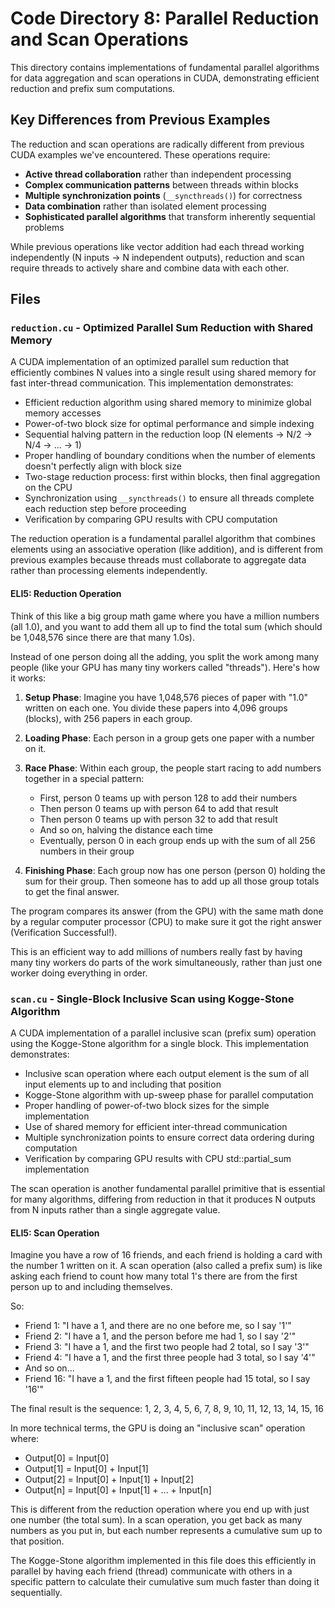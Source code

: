 # Code Directory 8: Parallel Reduction and Scan Operations

This directory contains implementations of fundamental parallel algorithms for data aggregation and scan operations in CUDA, demonstrating efficient reduction and prefix sum computations.

## Key Differences from Previous Examples

The reduction and scan operations are radically different from previous CUDA examples we've encountered. These operations require:

- **Active thread collaboration** rather than independent processing
- **Complex communication patterns** between threads within blocks
- **Multiple synchronization points** (`__syncthreads()`) for correctness
- **Data combination** rather than isolated element processing
- **Sophisticated parallel algorithms** that transform inherently sequential problems

While previous operations like vector addition had each thread working independently (N inputs → N independent outputs), reduction and scan require threads to actively share and combine data with each other.

## Files

### `reduction.cu` - Optimized Parallel Sum Reduction with Shared Memory
A CUDA implementation of an optimized parallel sum reduction that efficiently combines N values into a single result using shared memory for fast inter-thread communication. This implementation demonstrates:

- Efficient reduction algorithm using shared memory to minimize global memory accesses
- Power-of-two block size for optimal performance and simple indexing
- Sequential halving pattern in the reduction loop (N elements → N/2 → N/4 → ... → 1)
- Proper handling of boundary conditions when the number of elements doesn't perfectly align with block size
- Two-stage reduction process: first within blocks, then final aggregation on the CPU
- Synchronization using `__syncthreads()` to ensure all threads complete each reduction step before proceeding
- Verification by comparing GPU results with CPU computation

The reduction operation is a fundamental parallel algorithm that combines elements using an associative operation (like addition), and is different from previous examples because threads must collaborate to aggregate data rather than processing elements independently.

#### ELI5: Reduction Operation
Think of this like a big group math game where you have a million numbers (all 1.0), and you want to add them all up to find the total sum (which should be 1,048,576 since there are that many 1.0s).

Instead of one person doing all the adding, you split the work among many people (like your GPU has many tiny workers called "threads"). Here's how it works:

1. **Setup Phase**: Imagine you have 1,048,576 pieces of paper with "1.0" written on each one. You divide these papers into 4,096 groups (blocks), with 256 papers in each group.

2. **Loading Phase**: Each person in a group gets one paper with a number on it.

3. **Race Phase**: Within each group, the people start racing to add numbers together in a special pattern:
   - First, person 0 teams up with person 128 to add their numbers
   - Then person 0 teams up with person 64 to add that result
   - Then person 0 teams up with person 32 to add that result
   - And so on, halving the distance each time
   - Eventually, person 0 in each group ends up with the sum of all 256 numbers in their group

4. **Finishing Phase**: Each group now has one person (person 0) holding the sum for their group. Then someone has to add up all those group totals to get the final answer.

The program compares its answer (from the GPU) with the same math done by a regular computer processor (CPU) to make sure it got the right answer (Verification Successful!).

This is an efficient way to add millions of numbers really fast by having many tiny workers do parts of the work simultaneously, rather than just one worker doing everything in order.

### `scan.cu` - Single-Block Inclusive Scan using Kogge-Stone Algorithm
A CUDA implementation of a parallel inclusive scan (prefix sum) operation using the Kogge-Stone algorithm for a single block. This implementation demonstrates:

- Inclusive scan operation where each output element is the sum of all input elements up to and including that position
- Kogge-Stone algorithm with up-sweep phase for parallel computation
- Proper handling of power-of-two block sizes for the simple implementation
- Use of shared memory for efficient inter-thread communication
- Multiple synchronization points to ensure correct data ordering during computation
- Verification by comparing GPU results with CPU std::partial_sum implementation

The scan operation is another fundamental parallel primitive that is essential for many algorithms, differing from reduction in that it produces N outputs from N inputs rather than a single aggregate value.

#### ELI5: Scan Operation
Imagine you have a row of 16 friends, and each friend is holding a card with the number 1 written on it. A scan operation (also called a prefix sum) is like asking each friend to count how many total 1's there are from the first person up to and including themselves.

So:

- Friend 1: "I have a 1, and there are no one before me, so I say '1'"
- Friend 2: "I have a 1, and the person before me had 1, so I say '2'"
- Friend 3: "I have a 1, and the first two people had 2 total, so I say '3'"
- Friend 4: "I have a 1, and the first three people had 3 total, so I say '4'"
- And so on...
- Friend 16: "I have a 1, and the first fifteen people had 15 total, so I say '16'"

The final result is the sequence: 1, 2, 3, 4, 5, 6, 7, 8, 9, 10, 11, 12, 13, 14, 15, 16

In more technical terms, the GPU is doing an "inclusive scan" operation where:
- Output[0] = Input[0]
- Output[1] = Input[0] + Input[1]
- Output[2] = Input[0] + Input[1] + Input[2]
- Output[n] = Input[0] + Input[1] + ... + Input[n]

This is different from the reduction operation where you end up with just one number (the total sum). In a scan operation, you get back as many numbers as you put in, but each number represents a cumulative sum up to that position.

The Kogge-Stone algorithm implemented in this file does this efficiently in parallel by having each friend (thread) communicate with others in a specific pattern to calculate their cumulative sum much faster than doing it sequentially.